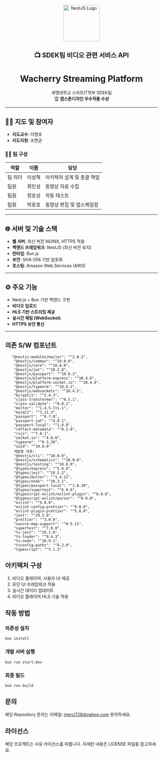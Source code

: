 <p align="center">
  <a href="https://nestjs.com/" target="_blank">
    <img src="https://nestjs.com/img/logo-small.svg" width="120" alt="NestJS Logo" />
  </a>
</p>

<h2 align="center">📺 SDEK팀 비디오 관련 서비스 API</h2>

<h1 align="center">Wacherry Streaming Platform</h1>

<p align="center">
  세명대학교 스마트IT학부 SDEK팀<br />
  🏆 <strong>캡스톤디자인 우수작품 수상</strong>
</p>

---

## 👨‍🏫 지도 및 참여자

- **지도교수**: 이명호
- **지도지원**: 조면균

### 👨‍💻 팀 구성

| 역할    | 이름   | 담당                       |
| ------- | ------ | -------------------------- |
| 팀 리더 | 이성혁 | 아키텍처 설계 및 총괄 책임 |
| 팀원    | 최민성 | 동영상 자료 수집           |
| 팀원    | 정호성 | 작동 테스트                |
| 팀원    | 박윤호 | 동영상 편집 및 업스케일링  |

---

## 🌐 서버 및 기술 스택

- **웹 서버**: 최신 버전 NGINX, HTTPS 적용
- **백엔드 프레임워크**: NestJS (최신 버전 유지)
- **런타임**: Bun.js
- **보안**: SHA-256 기반 암호화
- **호스팅**: Amazon Web Services (AWS)

---

## ⚙️ 주요 기능

- Nest.js + Bun 기반 백엔드 구현
- **비디오 업로드**
- **HLS 기반 스트리밍 제공**
- **실시간 채팅 (WebSocket)**
- **HTTPS 보안 통신**

---

## 의존 S/W 컴포넌트

```
   "@nestjs-modules/mailer": "^2.0.2",
    "@nestjs/common": "^10.0.0",
    "@nestjs/core": "^10.0.0",
    "@nestjs/jwt": "^10.2.0",
    "@nestjs/passport": "^10.0.3",
    "@nestjs/platform-express": "^10.4.6",
    "@nestjs/platform-socket.io": "^10.4.6",
    "@nestjs/typeorm": "^10.0.2",
    "@nestjs/websockets": "^10.4.5",
    "bcryptjs": "^2.4.3",
    "class-transformer": "^0.5.1",
    "class-validate": "^0.0.1",
    "multer": "^1.4.5-lts.1",
    "mysql2": "^3.11.3",
    "passport": "^0.7.0",
    "passport-jwt": "^4.0.1",
    "passport-local": "^1.0.0",
    "reflect-metadata": "^0.2.0",
    "rxjs": "^7.8.1",
    "socket.io": "^4.8.0",
    "typeorm": "^0.3.20",
    "uuid": "^10.0.0"
    개발용 의존:
    "@nestjs/cli": "^10.0.0",
    "@nestjs/schematics": "^10.0.0",
    "@nestjs/testing": "^10.0.0",
    "@types/express": "^5.0.0",
    "@types/jest": "^29.5.2",
    "@types/multer": "^1.4.12",
    "@types/node": "^20.3.1",
    "@types/passport-local": "^1.0.38",
    "@types/supertest": "^6.0.0",
    "@typescript-eslint/eslint-plugin": "^8.0.0",
    "@typescript-eslint/parser": "^8.0.0",
    "eslint": "^9.0.0",
    "eslint-config-prettier": "^9.0.0",
    "eslint-plugin-prettier": "^5.0.0",
    "jest": "^29.5.0",
    "prettier": "^3.0.0",
    "source-map-support": "^0.5.21",
    "supertest": "^7.0.0",
    "ts-jest": "^29.1.0",
    "ts-loader": "^9.4.3",
    "ts-node": "^10.9.1",
    "tsconfig-paths": "^4.2.0",
    "typescript": "^5.1.3"
```

## 아키텍처 구성

1. 비디오 플레이어, 사용자 UI 제공
2. 모던 UI 프레임워크 적용
3. 실시간 데이터 업데이트
4. 비디오 플레이어 HLS 기술 적용

## 작동 방법

### 의존성 설치

```
bun install
```

### 개발 서버 실행

```
bun run start:dev
```

### 최종 빌드

```
bun run build
```

## 문의

해당 Repository 문의는 이메일: merci726@yahoo.com 문의하세요.

## 라이선스

해당 프로젝트는 사유 라이선스를 따릅니다. 자세한 내용은 LICENSE 파일을 참고하세요.
